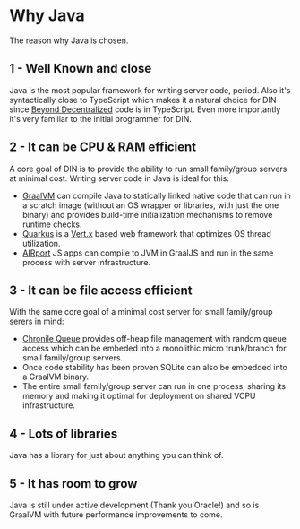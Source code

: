 # Why Java

The reason why Java is chosen.

## 1 - Well Known and close

Java is the most popular framework for writing server code, period.  Also it's syntactically
close to TypeScript which makes it a natural choice for DIN since
[Beyond Decentralized](https://github.com/beyond-decentralized) code is in TypeScript.  Even more importantly
it's very familiar to the initial programmer for DIN.

## 2 - It can be CPU & RAM efficient

A core goal of DIN is to provide the ability to run small family/group servers at minimal
cost. Writing server code in Java is ideal for this:
* [GraalVM](https://www.graalvm.org/) can compile Java to statically linked native code
that can run in a scratch image (without an OS wrapper or libraries, with just the one
binary) and provides build-time initialization mechanisms to remove runtime checks.
* [Quarkus](https://quarkus.io/) is a [Vert.x](https://vertx.io/) based web framework that
optimizes OS thread utilization.
* [AIRport](https://github.com/beyond-decentralized/AIRport) JS apps can compile to JVM in
GraalJS and run in the same process with server infrastructure.

## 3 - It can be file access efficient

With the same core goal of a minimal cost server for small family/group serers in mind:
* [Chronile Queue](https://github.com/OpenHFT/Chronicle-Queue) provides off-heap file
management with random queue access which can be embeded into a monolithic micro
trunk/branch for small family/group servers.
* Once code stability has been proven SQLite can also be embedded into a GraalVM binary.
* The entire small family/group server can run in one process, sharing its memory and
making it optimal for deployment on shared VCPU infrastructure. 

## 4 - Lots of libraries

Java has a library for just about anything you can think of.

## 5 - It has room to grow
Java is still under active development (Thank you Oracle!) and so is GraalVM with
future performance improvements to come.
